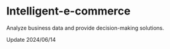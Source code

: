 # Intelligent-e-commerce
Analyze business data and provide decision-making solutions.

Update 2024/06/14
